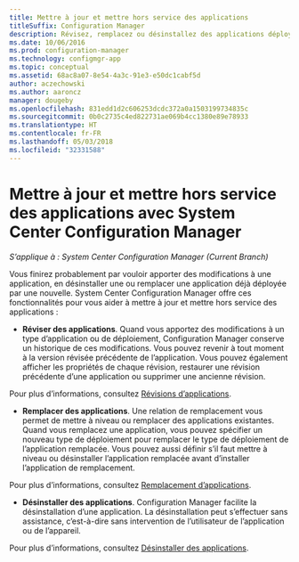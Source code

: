```yaml
---
title: Mettre à jour et mettre hors service des applications
titleSuffix: Configuration Manager
description: Révisez, remplacez ou désinstallez des applications déployées à l’aide de System Center Configuration Manager.
ms.date: 10/06/2016
ms.prod: configuration-manager
ms.technology: configmgr-app
ms.topic: conceptual
ms.assetid: 68ac8a07-8e54-4a3c-91e3-e50dc1cabf5d
author: aczechowski
ms.author: aaroncz
manager: dougeby
ms.openlocfilehash: 831edd1d2c606253dcdc372a0a1503199734835c
ms.sourcegitcommit: 0b0c2735c4ed822731ae069b4cc1380e89e78933
ms.translationtype: HT
ms.contentlocale: fr-FR
ms.lasthandoff: 05/03/2018
ms.locfileid: "32331588"
---
```

# <a name="update-and-retire-applications-with-system-center-configuration-manager"></a>Mettre à jour et mettre hors service des applications avec System Center Configuration Manager

*S’applique à : System Center Configuration Manager (Current Branch)*


Vous finirez probablement par vouloir apporter des modifications à une application, en désinstaller une ou remplacer une application déjà déployée par une nouvelle. System Center Configuration Manager offre ces fonctionnalités pour vous aider à mettre à jour et mettre hors service des applications :  

-   **Réviser des applications**. Quand vous apportez des modifications à un type d’application ou de déploiement, Configuration Manager conserve un historique de ces modifications. Vous pouvez revenir à tout moment à la version révisée précédente de l’application. Vous pouvez également afficher les propriétés de chaque révision, restaurer une révision précédente d’une application ou supprimer une ancienne révision.  

  Pour plus d’informations, consultez [Révisions d’applications](revise-and-supersede-applications.md#application-revisions).  

-   **Remplacer des applications**. Une relation de remplacement vous permet de mettre à niveau ou remplacer des applications existantes. Quand vous remplacez une application, vous pouvez spécifier un nouveau type de déploiement pour remplacer le type de déploiement de l’application remplacée. Vous pouvez aussi définir s’il faut mettre à niveau ou désinstaller l’application remplacée avant d’installer l’application de remplacement.  

  Pour plus d’informations, consultez [Remplacement d’applications](revise-and-supersede-applications.md#application-supersedence).  

-   **Désinstaller des applications**. Configuration Manager facilite la désinstallation d’une application. La désinstallation peut s’effectuer sans assistance, c’est-à-dire sans intervention de l’utilisateur de l’application ou de l’appareil.  

  Pour plus d’informations, consultez [Désinstaller des applications](uninstall-applications.md).  
